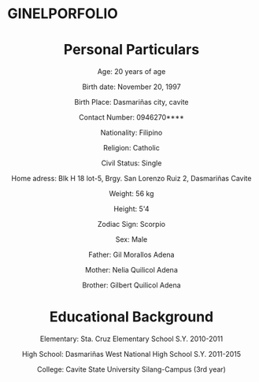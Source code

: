 # GINELPORFOLIO 
<!DOCTYPE html>
<html>
<head>
</head>
<body>
 
 <center>
<h1>Personal Particulars</h1>
<p>Age: 20 years of age</p>
<p>Birth date: November 20, 1997</p> 
<p>Birth Place: Dasmariñas city, cavite</p>
<p>Contact Number: 0946270****</p> 
<p>Nationality: Filipino</p>
<p>Religion: Catholic</p>
<p>Civil Status: Single</p> 
<p>Home adress: Blk H 18 lot-5, Brgy. San Lorenzo Ruiz 2, Dasmariñas Cavite</p>
<p>Weight: 56 kg</p> 
<p>Height: 5'4</p> 
<p>Zodiac Sign: Scorpio</p> 
<p>Sex: Male </p> 
<p>Father: Gil Morallos Adena</p> 
<p>Mother: Nelia Quilicol Adena</p>
<p>Brother: Gilbert Quilicol Adena</p>

<h1>Educational Background</h1> 
<p>Elementary: Sta. Cruz Elementary School S.Y. 2010-2011</p> 
<p>High School: Dasmariñas West National High School S.Y. 2011-2015</p> 
<p>College: Cavite State University Silang-Campus (3rd year)</p>

</body>
</html>
